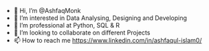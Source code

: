 - 👋 Hi, I’m @AshfaqMonk
- 👀 I’m interested in Data Analysing, Designing and Developing
- 🌱 I’m professional at Python, SQL & R
- 💞️ I’m looking to collaborate on different Projects
- 📫 How to reach me https://www.linkedin.com/in/ashfaqul-islam0/

<!---
AshfaqMonk/AshfaqMonk is a ✨ special ✨ repository because its `README.md` (this file) appears on your GitHub profile.
You can click the Preview link to take a look at your changes.
--->

